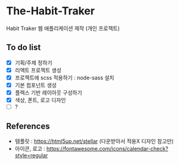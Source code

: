 # The-Habit-Traker  
Habit Traker 웹 애플리케이션 제작 (개인 프로젝트)  

## To do list
- [x] 기획/주제 정하기  
- [x] 리액트 프로젝트 생성  
- [x] 프로젝트에 scss 적용하기 : node-sass 설치  
- [x] 기본 컴포넌트 생성  
- [x] 플렉스 기반 레이아웃 구성하기  
- [x] 색상, 폰트, 로고 디자인  
- [ ] ?

## References
- 템플릿 : https://html5up.net/stellar (다운받아서 적용X 디자인 참고만)  
- 아이콘, 로고 : https://fontawesome.com/icons/calendar-check?style=regular  

